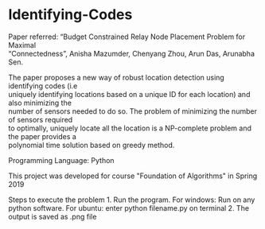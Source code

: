 # Identifying-Codes

Paper referred: “Budget Constrained Relay Node Placement Problem for Maximal                    
“Connectedness”, Anisha Mazumder, Chenyang Zhou, Arun Das, Arunabha Sen. 
 
The paper proposes a new way of robust location detection using identifying codes (i.e                            
uniquely identifying locations based on a unique ID for each location) and also minimizing the                              
number of sensors needed to do so. The problem of minimizing the number of sensors required                                
to optimally, uniquely locate all the location is a NP-complete problem and the paper provides a                                
polynomial time solution based on greedy method. 
 
Programming Language: Python

This project was developed for course "Foundation of Algorithms" in Spring 2019

Steps to execute the problem
	1. Run the program.
		For windows: Run on any python software.
		For ubuntu: enter python filename.py on terminal
      	2. The output is saved as .png file 
